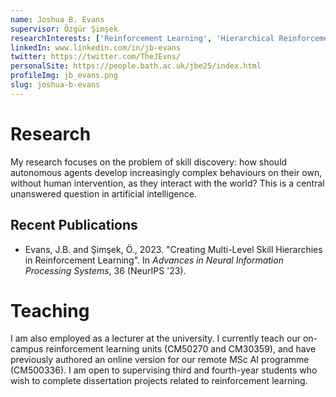 ```yaml
---
name: Joshua B. Evans
supervisor: Özgür Şimşek
researchInterests: ['Reinforcement Learning', 'Hierarchical Reinforcement Learning', 'Skill Discovery', 'Graph-Based Skill Discovery Methods']
linkedIn: www.linkedin.com/in/jb-evans
twitter: https://twitter.com/TheJEvns/
personalSite: https://people.bath.ac.uk/jbe25/index.html
profileImg: jb_evans.png
slug: joshua-b-evans
---
```


# Research

My research focuses on the problem of skill discovery: how should autonomous agents develop increasingly complex behaviours on their own, without human intervention, as they interact with the world? This is a central unanswered question in artificial intelligence.

## Recent Publications
- Evans, J.B. and Şimşek, Ö., 2023. "Creating Multi-Level Skill Hierarchies in Reinforcement Learning". In _Advances in Neural Information Processing Systems_, 36 (NeurIPS '23).

# Teaching

I am also employed as a lecturer at the university. I currently teach our on-campus reinforcement learning units (CM50270 and CM30359), and have previously authored an online version for our remote MSc AI programme (CM500336). I am open to supervising third and fourth-year students who wish to complete dissertation projects related to reinforcement learning.
